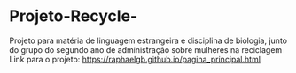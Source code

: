 # Projeto-Recycle-
Projeto para matéria de linguagem estrangeira e disciplina de biologia, junto do grupo do segundo ano de administração sobre mulheres na reciclagem
Link para o projeto: https://raphaelgb.github.io/pagina_principal.html
